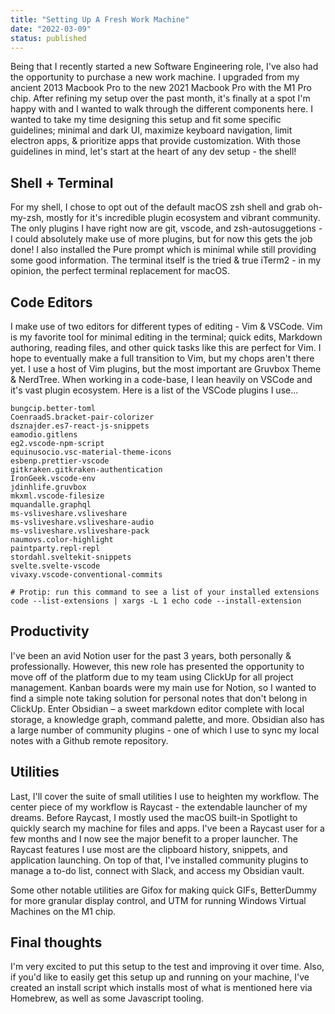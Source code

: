 ```yaml
---
title: "Setting Up A Fresh Work Machine"
date: "2022-03-09"
status: published
---
```


Being that I recently started a new Software Engineering role, I've also had the opportunity to purchase a new work machine. I upgraded from my ancient 2013 Macbook Pro to the new 2021 Macbook Pro with the M1 Pro chip. After refining my setup over the past month, it's finally at a spot I'm happy with and I wanted to walk through the different components here. I wanted to take my time designing this setup and fit some specific guidelines; minimal and dark UI, maximize keyboard navigation, limit electron apps, & prioritize apps that provide customization. With those guidelines in mind, let's start at the heart of any dev setup - the shell!

## Shell + Terminal

For my shell, I chose to opt out of the default macOS zsh shell and grab oh-my-zsh, mostly for it's incredible plugin ecosystem and vibrant community. The only plugins I have right now are git, vscode, and zsh-autosuggetions - I could absolutely make use of more plugins, but for now this gets the job done! I also installed the Pure prompt which is minimal while still providing some good information. The terminal itself is the tried & true iTerm2 - in my opinion, the perfect terminal replacement for macOS. 

## Code Editors

I make use of two editors for different types of editing - Vim & VSCode. Vim is my favorite tool for minimal editing in the terminal; quick edits, Markdown authoring, reading files, and other quick tasks like this are perfect for Vim. I hope to eventually make a full transition to Vim, but my chops aren't there yet. I use a host of Vim plugins, but the most important are Gruvbox Theme & NerdTree. When working in a code-base, I lean heavily on VSCode and it's vast plugin ecosystem. Here is a list of the VSCode plugins I use...

```shell
bungcip.better-toml
CoenraadS.bracket-pair-colorizer
dsznajder.es7-react-js-snippets
eamodio.gitlens
eg2.vscode-npm-script
equinusocio.vsc-material-theme-icons
esbenp.prettier-vscode
gitkraken.gitkraken-authentication
IronGeek.vscode-env
jdinhlife.gruvbox
mkxml.vscode-filesize
mquandalle.graphql
ms-vsliveshare.vsliveshare
ms-vsliveshare.vsliveshare-audio
ms-vsliveshare.vsliveshare-pack
naumovs.color-highlight
paintparty.repl-repl
stordahl.sveltekit-snippets
svelte.svelte-vscode
vivaxy.vscode-conventional-commits

# Protip: run this command to see a list of your installed extensions
code --list-extensions | xargs -L 1 echo code --install-extension
```

## Productivity

I've been an avid Notion user for the past 3 years, both personally & professionally. However, this new role has presented the opportunity to move off of the platform due to my team using ClickUp for all project management. Kanban boards were my main use for Notion, so I wanted to find a simple note taking solution for personal notes that don't belong in ClickUp. Enter Obsidian – a sweet markdown editor complete with local storage, a knowledge graph, command palette, and more. Obsidian also has a large number of community plugins - one of which I use to sync my local notes with a Github remote repository. 

## Utilities

Last, I'll cover the suite of small utilities I use to heighten my workflow. The center piece of my workflow is Raycast -  the extendable launcher of my dreams. Before Raycast, I mostly used the macOS built-in Spotlight to quickly search my machine for files and apps. I've been a Raycast user for a few months and I now see the major benefit to a proper launcher. The Raycast features I use most are the clipboard history, snippets, and application launching. On top of that, I've installed community plugins to manage a to-do list, connect with Slack, and access my Obsidian vault. 

Some other notable utilities are Gifox for making quick GIFs, BetterDummy for more granular display control, and UTM for running Windows Virtual Machines on the M1 chip.

## Final thoughts

I'm very excited to put this setup to the test and improving it over time. Also, if you'd like to easily get this setup up and running on your machine, I've created an install script which installs most of what is mentioned here via Homebrew, as well as some Javascript tooling.

